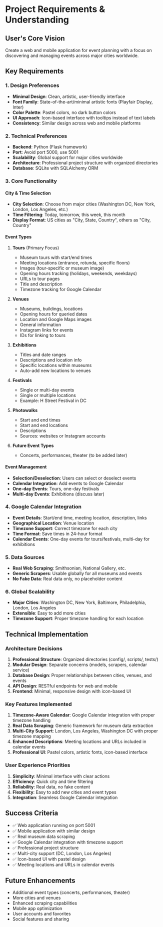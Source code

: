 # Project Requirements & Understanding

## User's Core Vision
Create a web and mobile application for event planning with a focus on discovering and managing events across major cities worldwide.

## Key Requirements

### 1. Design Preferences
- **Minimal Design**: Clean, artistic, user-friendly interface
- **Font Family**: State-of-the-art/minimal artistic fonts (Playfair Display, Inter)
- **Color Palette**: Pastel colors, no dark button colors
- **UI Approach**: Icon-based interface with tooltips instead of text labels
- **Consistency**: Similar design across web and mobile platforms

### 2. Technical Preferences
- **Backend**: Python (Flask framework)
- **Port**: Avoid port 5000, use 5001
- **Scalability**: Global support for major cities worldwide
- **Architecture**: Professional project structure with organized directories
- **Database**: SQLite with SQLAlchemy ORM

### 3. Core Functionality

#### City & Time Selection
- **City Selection**: Choose from major cities (Washington DC, New York, London, Los Angeles, etc.)
- **Time Filtering**: Today, tomorrow, this week, this month
- **Display Format**: US cities as "City, State, Country", others as "City, Country"

#### Event Types
1. **Tours** (Primary Focus)
   - Museum tours with start/end times
   - Meeting locations (entrance, rotunda, specific floors)
   - Images (tour-specific or museum image)
   - Opening hours tracking (holidays, weekends, weekdays)
   - URLs to tour pages
   - Title and description
   - Timezone tracking for Google Calendar

2. **Venues**
   - Museums, buildings, locations
   - Opening hours for queried dates
   - Location and Google Maps images
   - General information
   - Instagram links for events
   - IDs for linking to tours

3. **Exhibitions**
   - Titles and date ranges
   - Descriptions and location info
   - Specific locations within museums
   - Auto-add new locations to venues

4. **Festivals**
   - Single or multi-day events
   - Single or multiple locations
   - Example: H Street Festival in DC

5. **Photowalks**
   - Start and end times
   - Start and end locations
   - Descriptions
   - Sources: websites or Instagram accounts

6. **Future Event Types**
   - Concerts, performances, theater (to be added later)

#### Event Management
- **Selection/Deselection**: Users can select or deselect events
- **Calendar Integration**: Add events to Google Calendar
- **One-day Events**: Tours, one-day festivals
- **Multi-day Events**: Exhibitions (discuss later)

### 4. Google Calendar Integration
- **Event Details**: Start/end time, meeting location, description, links
- **Geographical Location**: Venue location
- **Timezone Support**: Correct timezone for each city
- **Time Format**: Save times in 24-hour format
- **Calendar Events**: One-day events for tours/festivals, multi-day for exhibitions

### 5. Data Sources
- **Real Web Scraping**: Smithsonian, National Gallery, etc.
- **Generic Scrapers**: Usable globally for all museums and events
- **No Fake Data**: Real data only, no placeholder content

### 6. Global Scalability
- **Major Cities**: Washington DC, New York, Baltimore, Philadelphia, London, Los Angeles
- **Extensible**: Easy to add more cities
- **Timezone Support**: Proper timezone handling for each location

## Technical Implementation

### Architecture Decisions
1. **Professional Structure**: Organized directories (config/, scripts/, tests/)
2. **Modular Design**: Separate concerns (models, scrapers, calendar service)
3. **Database Design**: Proper relationships between cities, venues, and events
4. **API Design**: RESTful endpoints for web and mobile
5. **Frontend**: Minimal, responsive design with icon-based UI

### Key Features Implemented
1. **Timezone-Aware Calendar**: Google Calendar integration with proper timezone handling
2. **Real Data Scraping**: Generic framework for museum data extraction
3. **Multi-City Support**: London, Los Angeles, Washington DC with proper timezone mapping
4. **Enhanced Descriptions**: Meeting locations and URLs included in calendar events
5. **Professional UI**: Pastel colors, artistic fonts, icon-based interface

### User Experience Priorities
1. **Simplicity**: Minimal interface with clear actions
2. **Efficiency**: Quick city and time filtering
3. **Reliability**: Real data, no fake content
4. **Flexibility**: Easy to add new cities and event types
5. **Integration**: Seamless Google Calendar integration

## Success Criteria
- ✅ Web application running on port 5001
- ✅ Mobile application with similar design
- ✅ Real museum data scraping
- ✅ Google Calendar integration with timezone support
- ✅ Professional project structure
- ✅ Multi-city support (DC, London, Los Angeles)
- ✅ Icon-based UI with pastel design
- ✅ Meeting locations and URLs in calendar events

## Future Enhancements
- Additional event types (concerts, performances, theater)
- More cities and venues
- Enhanced scraping capabilities
- Mobile app optimization
- User accounts and favorites
- Social features and sharing
